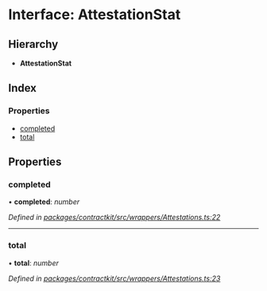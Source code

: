 # Interface: AttestationStat

## Hierarchy

* **AttestationStat**

## Index

### Properties

* [completed](_wrappers_attestations_.attestationstat.md#completed)
* [total](_wrappers_attestations_.attestationstat.md#total)

## Properties

###  completed

• **completed**: *number*

*Defined in [packages/contractkit/src/wrappers/Attestations.ts:22](https://github.com/celo-org/celo-monorepo/blob/06adf8b7a/packages/contractkit/src/wrappers/Attestations.ts#L22)*

___

###  total

• **total**: *number*

*Defined in [packages/contractkit/src/wrappers/Attestations.ts:23](https://github.com/celo-org/celo-monorepo/blob/06adf8b7a/packages/contractkit/src/wrappers/Attestations.ts#L23)*
